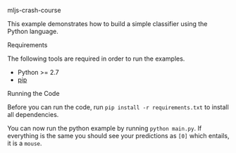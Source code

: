 mljs-crash-course

This example demonstrates how to build a simple classifier using the Python language.

Requirements

The following tools are required in order to run the examples.

- Python >= 2.7
- [pip](https://pypi.org/project/pip/)



Running the Code

Before you can run the code, run `pip install -r requirements.txt` to install all dependencies.

You can now run the python example by running `python main.py`. If everything is the same you should see your predictions as `[0]` which entails, it is a `mouse`.
